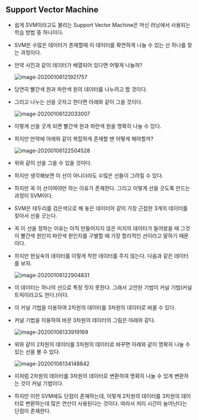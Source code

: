 ## Support Vector Machine

- 쉽게 SVM이라고도 불리는 Support Vector Machine은 머신 러닝에서 사용되는 학습 방법 중 하나이다.

- SVM은 수많은 데이터가 존재할때 이 데이터를 확연하게 나눌 수 있는 선 하나를 찾는 과정이다.

- 만약 사진과 같이 데이터가 배열되어 있다면 어떻게 나눌까?

  ![image-20200106121921757](C:\Users\user\AppData\Roaming\Typora\typora-user-images\image-20200106121921757.png)

- 당연히 빨간색 원과 파란색 원의 데이터를 나누려고 할 것이다.

- 그리고 나누는 선을 긋자고 한다면 아래와 같이 그을 것이다.

  ![image-20200106122033007](C:\Users\user\AppData\Roaming\Typora\typora-user-images\image-20200106122033007.png)

- 이렇게 선을 긋게 되면 빨간색 원과 파란색 원을 명확히 나눌 수 있다.

- 하지만 만약에 아래와 같이 복잡하게 존재할 땐 어떻게 해야할까?

  ![image-20200106122504528](C:\Users\user\AppData\Roaming\Typora\typora-user-images\image-20200106122504528.png)

- 위와 같이 선을 그을 수 있을 것이다.

- 하지만 생각해보면 이 선이 아니더라도 수많은 선들이 그려질 수 있다.

- 하지만 꼭 이 선이여야만 하는 이유가 존재한다. 그리고 이렇게 선을 긋도록 만드는 과정이 SVM이다.

- SVM은 테두리를 검은색으로 해 놓은 데이터아 같이 가장 근접한 3개의 데이터를 찾아서 선을 긋는다.

- 꼭 이 선을 정하는 이유는 아직 만들어지지 않은 미지의 데이터가 들어왔을 때 그것이 빨간색 원인지 파란색 원인지를 구별할 때 가장 합리적인 선이라고 말하기 때문이다.

- 하지만 현실속의 데이터를 이렇게 착한 데이터를 주지 않는다. 다음과 같은 데이터를 보자.

  ![image-20200106122904831](C:\Users\user\AppData\Roaming\Typora\typora-user-images\image-20200106122904831.png)

- 이 데이터는 하나의 선으로 특정 짓지 못한다. 그래서 고안된 기법이 커널 기법(커널 트릭이라고도 한다.)이다.

- 이 커널 기법을 이용하여 2차원의 데이터를 3차원의 데이터로 바꿀 수 있다.

- 커널 기법을 이용하여 바꾼 3차원의 데이터의 그림은 아래와 같다.

  ![image-20200106133919169](C:\Users\user\AppData\Roaming\Typora\typora-user-images\image-20200106133919169.png)

- 위와 같이 2차원의 데이터를 3차원의 데이터로 바꾸면 아래와 같이 명확히 나눌 수 있는 선을 볼 수 있다.

  ![image-20200106134148842](C:\Users\user\AppData\Roaming\Typora\typora-user-images\image-20200106134148842.png)

- 이처럼 2차원의 데이터를 3차원의 데이터로 변환하여 명확히 나눌 수 있게 변환하는 것이 커널 기법이다.
- 하지만 이런 SVM에도 단점이 존재하는데, 이렇게 2차원의 데이터를 3차원의 데이터로 변환하는데 많은 연산이 사용된다는 것이다. 따라서 처리 시간이 늘어난다는 단점이 존재한다.
